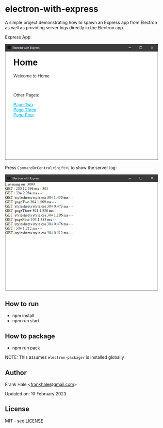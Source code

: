 # electron-with-express

A simple project demonstrating how to spawn an Express app from Electron as well
as providing server logs directly in the Electron app.

Express App:

![Express-App](screenshots/express-app.png)

Press `CommandOrControl+Shift+L` to show the server log:

![Server-Log](screenshots/server-log.png)

## How to run

- npm install
- npm run start

## How to package

- npm run pack

NOTE: This assumes `electron-packager` is installed globally

## Author

Frank Hale &lt;frankhale@gmail.com&gt;

Updated on: 10 February 2023

## License

MIT - see [LICENSE](LICENSE)
